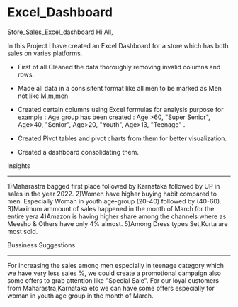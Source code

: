 # Excel_Dashboard
Store_Sales_Excel_dashboard
Hi All,

In this Project I have created an Excel Dashboard for a store which has both 
sales on varies platforms.

* First of all Cleaned the data thoroughly removing invalid columns and rows.
* Made all data in a consisitent format like all men to be marked as Men not like M,m,men.
* Created certain columns using Excel formulas for analysis purpose for example :
Age group has been created :
Age >60, "Super Senior",
Age>40,  "Senior",
Age>20,  "Youth",
Age>13,  "Teenage" .

* Created Pivot tables and pivot charts from them for better visualization.

* Created a dashboard consolidating them.

Insights
- - - - - - - 
1)Maharastra bagged first place followed by Karnataka followed by UP in sales in the year 2022.
2)Women have higher buying habit compared to men. Especially Woman in youth age-group (20-40) followed by (40-60).
3)Maximum ammount of sales happened in the month of March for the entire yera
4)Amazon is having higher share among the channels where as  Meesho & Others have only 4% almost.
5)Among Dress types Set,Kurta are most sold.


Bussiness Suggestions
- - - - - - - - -  - - 
For increasing the sales among men especially in teenage category which we have very less sales %, we could create a promotional campaign also  some offers to grab attention like "Special Sale".
For our loyal customers from Maharastra,Karnataka etc we can have some offers especially for woman in youth age group in the month of March.
